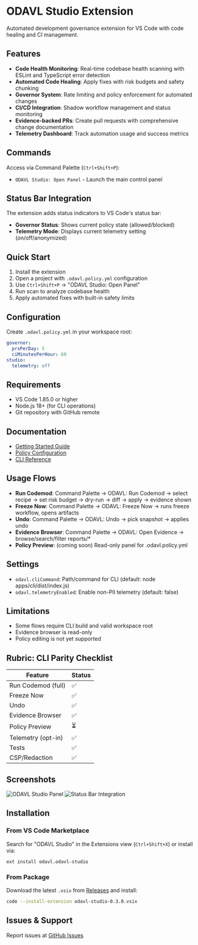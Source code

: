 # ODAVL Studio Extension

Automated development governance extension for VS Code with code healing and CI management.

## Features

- **Code Health Monitoring**: Real-time codebase health scanning with ESLint and TypeScript error detection
- **Automated Code Healing**: Apply fixes with risk budgets and safety chunking
- **Governor System**: Rate limiting and policy enforcement for automated changes
- **CI/CD Integration**: Shadow workflow management and status monitoring
- **Evidence-backed PRs**: Create pull requests with comprehensive change documentation
- **Telemetry Dashboard**: Track automation usage and success metrics

## Commands

Access via Command Palette (`Ctrl+Shift+P`):

- `ODAVL Studio: Open Panel` - Launch the main control panel

## Status Bar Integration

The extension adds status indicators to VS Code's status bar:

- **Governor Status**: Shows current policy state (allowed/blocked)
- **Telemetry Mode**: Displays current telemetry setting (on/off/anonymized)

## Quick Start

1. Install the extension
2. Open a project with `.odavl.policy.yml` configuration
3. Use `Ctrl+Shift+P` → "ODAVL Studio: Open Panel"
4. Run scan to analyze codebase health
5. Apply automated fixes with built-in safety limits

## Configuration

Create `.odavl.policy.yml` in your workspace root:

```yaml
governor:
  prsPerDay: 5
  ciMinutesPerHour: 60
studio:
  telemetry: off
```

## Requirements

- VS Code 1.85.0 or higher
- Node.js 18+ (for CLI operations)
- Git repository with GitHub remote

## Documentation

- [Getting Started Guide](https://github.com/Monawlo812/odavl_studio/blob/main/docs/getting-started.md)
- [Policy Configuration](https://github.com/Monawlo812/odavl_studio/blob/main/odavl.policy.yml.sample)
- [CLI Reference](https://github.com/Monawlo812/odavl_studio/tree/main/apps/cli)

## Usage Flows

- **Run Codemod**: Command Palette → ODAVL: Run Codemod → select recipe → set risk budget → dry-run → diff → apply → evidence shown
- **Freeze Now**: Command Palette → ODAVL: Freeze Now → runs freeze workflow, opens artifacts
- **Undo**: Command Palette → ODAVL: Undo → pick snapshot → applies undo
- **Evidence Browser**: Command Palette → ODAVL: Open Evidence → browse/search/filter reports/*
- **Policy Preview**: (coming soon) Read-only panel for .odavl.policy.yml

## Settings

- `odavl.cliCommand`: Path/command for CLI (default: node apps/cli/dist/index.js)
- `odavl.telemetryEnabled`: Enable non-PII telemetry (default: false)

## Limitations

- Some flows require CLI build and valid workspace root
- Evidence browser is read-only
- Policy editing is not yet supported

## Rubric: CLI Parity Checklist

| Feature                | Status |
|------------------------|--------|
| Run Codemod (full)     |   ✅   |
| Freeze Now             |   ✅   |
| Undo                   |   ✅   |
| Evidence Browser       |   ✅   |
| Policy Preview         |   ⏳   |
| Telemetry (opt-in)     |   ✅   |
| Tests                  |   ✅   |
| CSP/Redaction          |   ✅   |

## Screenshots

![ODAVL Studio Panel](https://github.com/Monawlo812/odavl_studio/raw/main/docs/media/vscode-panel.png)
![Status Bar Integration](https://github.com/Monawlo812/odavl_studio/raw/main/docs/media/status-bar.png)

## Installation

### From VS Code Marketplace

Search for "ODAVL Studio" in the Extensions view (`Ctrl+Shift+X`) or install via:

```
ext install odavl.odavl-studio
```

### From Package

Download the latest `.vsix` from [Releases](https://github.com/Monawlo812/odavl_studio/releases) and install:

```bash
code --install-extension odavl-studio-0.3.0.vsix
```

## Issues & Support

Report issues at [GitHub Issues](https://github.com/Monawlo812/odavl_studio/issues)
